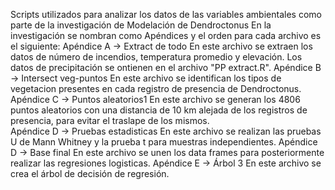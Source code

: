 Scripts utilizados para analizar los datos de las variables ambientales como parte de la investigación de Modelación de Dendroctonus
En la investigación se nombran como Apéndices y el orden para cada archivo es el siguiente:
Apéndice A -> Extract de todo
              En este archivo se extraen los datos de número de incendios, temperatura promedio y elevación. Los datos de precipitación se ontienen en el archivo "PP extract.R".
Apéndice B -> Intersect veg-puntos
              En este archivo se identifican los tipos de vegetacion presentes en cada registro de presencia de Dendroctonus.
Apéndice C -> Puntos aleatorios1
              En este archivo se generan los 4806 puntos aleatorios con una distancia de 10 km alejada de los registros de presencia, para evitar el traslape de los mismos.              
Apéndice D -> Pruebas estadisticas
              En este archivo se realizan las pruebas U de Mann Whitney y la prueba t para muestras independientes.
Apéndice D -> Base final
              En este archivo se unen los data frames para posteriormente realizar las regresiones logisticas.
Apéndice E -> Árbol 3 
              En este archivo se crea el árbol de decisión de regresión.
